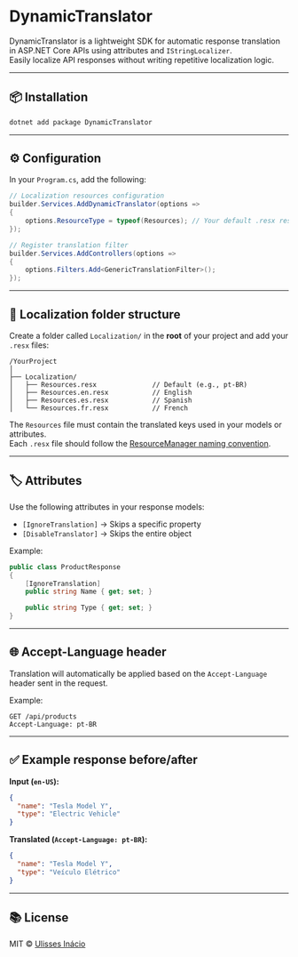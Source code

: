 # DynamicTranslator

DynamicTranslator is a lightweight SDK for automatic response translation in ASP.NET Core APIs using attributes and `IStringLocalizer`.  
Easily localize API responses without writing repetitive localization logic.

---

## 📦 Installation

```bash
dotnet add package DynamicTranslator
```

---

## ⚙️ Configuration

In your `Program.cs`, add the following:

```csharp
// Localization resources configuration
builder.Services.AddDynamicTranslator(options =>
{
    options.ResourceType = typeof(Resources); // Your default .resx resource
});

// Register translation filter
builder.Services.AddControllers(options =>
{
    options.Filters.Add<GenericTranslationFilter>();
});
```

---

## 📁 Localization folder structure

Create a folder called `Localization/` in the **root** of your project and add your `.resx` files:

```
/YourProject
│
├── Localization/
│   ├── Resources.resx              // Default (e.g., pt-BR)
│   ├── Resources.en.resx           // English
│   ├── Resources.es.resx           // Spanish
│   └── Resources.fr.resx           // French
```

The `Resources` file must contain the translated keys used in your models or attributes.  
Each `.resx` file should follow the [ResourceManager naming convention](https://learn.microsoft.com/en-us/dotnet/core/extensions/work-with-resx-files).

---

## 🏷️ Attributes

Use the following attributes in your response models:

- `[IgnoreTranslation]` → Skips a specific property
- `[DisableTranslator]` → Skips the entire object

Example:

```csharp
public class ProductResponse
{
    [IgnoreTranslation]
    public string Name { get; set; }

    public string Type { get; set; }
}
```

---

## 🌐 Accept-Language header

Translation will automatically be applied based on the `Accept-Language` header sent in the request.

Example:

```http
GET /api/products
Accept-Language: pt-BR
```

---

## ✅ Example response before/after

**Input (`en-US`):**

```json
{
  "name": "Tesla Model Y",
  "type": "Electric Vehicle"
}
```

**Translated (`Accept-Language: pt-BR`):**

```json
{
  "name": "Tesla Model Y",
  "type": "Veículo Elétrico"
}
```

---

## 📚 License

MIT © [Ulisses Inácio](https://github.com/xibaloko)
